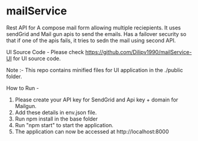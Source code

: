 # mailService
Rest API for A compose mail form allowing multiple reciepients. It uses sendGrid and Mail gun apis to send the emails. Has a failover security so that if one of the apis fails, it tries to sedn the mail using second API.

UI Source Code - Please check https://github.com/Dilipv1990/mailService-UI for UI source code.

Note :- This repo contains minified files for UI application in the ./public folder.

How to Run - 
1. Please create your API key for SendGrid and Api key + domain for Mailgun.
2. Add these details in env.json file.
3. Run npm install in the base folder
4. Run "npm start" to start the application.
5. The application can now be accessed at http://localhost:8000

